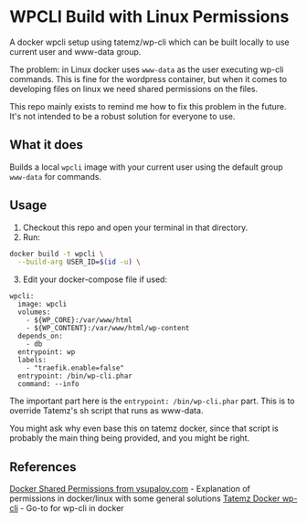 # WPCLI Build with Linux Permissions
A docker wpcli setup using tatemz/wp-cli which can be built locally to use current user and www-data group.

The problem: in Linux docker uses `www-data` as the user executing wp-cli commands. This is fine for the wordpress container, but when it comes to developing files on linux we need shared permissions on the files.

This repo mainly exists to remind me how to fix this problem in the future. It's not intended to be a robust solution for everyone to use.

## What it does
 Builds a local `wpcli` image with your current user using the default group `www-data` for commands.

## Usage
 1. Checkout this repo and open your terminal in that directory.
 2. Run:
  ```sh
  docker build -t wpcli \
    --build-arg USER_ID=$(id -u) \
  ```
 3. Edit your docker-compose file if used:
  ```
  wpcli:
    image: wpcli
    volumes:
      - ${WP_CORE}:/var/www/html
      - ${WP_CONTENT}:/var/www/html/wp-content
    depends_on:
      - db
    entrypoint: wp
    labels:
      - "traefik.enable=false"
    entrypoint: /bin/wp-cli.phar
    command: --info
  ```
  The important part here is the `entrypoint: /bin/wp-cli.phar` part. This is to override Tatemz's sh script that runs as www-data.

  You might ask why even base this on tatemz docker, since that script is probably the main thing being provided, and you might be right.

## References
[Docker Shared Permissions from vsupalov.com](https://vsupalov.com/docker-shared-permissions/) - Explanation of permissions in docker/linux with some general solutions
[Tatemz Docker wp-cli](https://github.com/tatemz/docker-wpcli) - Go-to for wp-cli in docker
